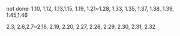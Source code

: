 not done: 1.10, 1.12, 1.13,1.15, 1.19, 1.21~1.28, 1.33, 1.35, 1.37, 1.38, 1.39,
1.45,1.46

2.3, 2.6,2.7~2.16, 2.19, 2.20, 2.27, 2.28, 2.29, 2.30, 2.31, 2.32
